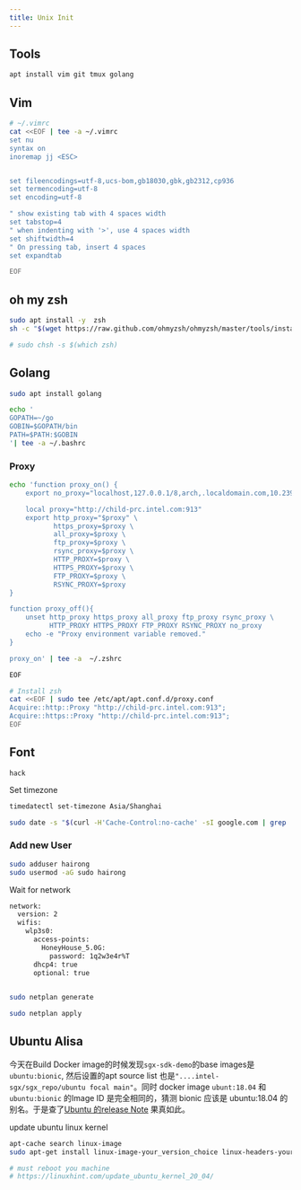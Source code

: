 ```yaml
---
title: Unix Init
---
```




## Tools

```sh
apt install vim git tmux golang
```





## Vim 

```sh
# ~/.vimrc
cat <<EOF | tee -a ~/.vimrc
set nu
syntax on
inoremap jj <ESC>


set fileencodings=utf-8,ucs-bom,gb18030,gbk,gb2312,cp936
set termencoding=utf-8
set encoding=utf-8

" show existing tab with 4 spaces width
set tabstop=4
" when indenting with '>', use 4 spaces width
set shiftwidth=4
" On pressing tab, insert 4 spaces
set expandtab

EOF
```



## oh my zsh

 

```sh
sudo apt install -y  zsh
sh -c "$(wget https://raw.github.com/ohmyzsh/ohmyzsh/master/tools/install.sh -O -)"

# sudo chsh -s $(which zsh)
```





## Golang

```sh
sudo apt install golang

echo '
GOPATH=~/go
GOBIN=$GOPATH/bin
PATH=$PATH:$GOBIN
'| tee -a ~/.bashrc
```



### Proxy 

```sh
echo 'function proxy_on() {
    export no_proxy="localhost,127.0.0.1/8,arch,.localdomain.com,10.239.154.51/16"

    local proxy="http://child-prc.intel.com:913"
    export http_proxy="$proxy" \
           https_proxy=$proxy \
           all_proxy=$proxy \
           ftp_proxy=$proxy \
           rsync_proxy=$proxy \
           HTTP_PROXY=$proxy \
           HTTPS_PROXY=$proxy \
           FTP_PROXY=$proxy \
           RSYNC_PROXY=$proxy
}

function proxy_off(){
    unset http_proxy https_proxy all_proxy ftp_proxy rsync_proxy \
          HTTP_PROXY HTTPS_PROXY FTP_PROXY RSYNC_PROXY no_proxy
    echo -e "Proxy environment variable removed."
}

proxy_on' | tee -a  ~/.zshrc

EOF

# Install zsh
cat <<EOF | sudo tee /etc/apt/apt.conf.d/proxy.conf
Acquire::http::Proxy "http://child-prc.intel.com:913";
Acquire::https::Proxy "http://child-prc.intel.com:913";
EOF
```



## Font

`hack`





Set timezone

```sh
timedatectl set-timezone Asia/Shanghai 

sudo date -s "$(curl -H'Cache-Control:no-cache' -sI google.com | grep '^Date:' | cut -d' ' -f3-6)Z"
```



### Add new User

```sh
sudo adduser hairong
sudo usermod -aG sudo hairong

```









Wait for network

```sh
network:
  version: 2
  wifis:
    wlp3s0:
      access-points:
        HoneyHouse_5.0G:
          password: 1q2w3e4r%T
      dhcp4: true
      optional: true
      

```



```sh
sudo netplan generate

sudo netplan apply
```





## Ubuntu Alisa

今天在Build Docker image的时候发现`sgx-sdk-demo`的base images是`ubuntu:bionic`, 然后设置的apt source list 也是`"....intel-sgx/sgx_repo/ubuntu focal main"`。同时 docker image `ubunt:18.04` 和 `ubuntu:bionic` 的Image ID 是完全相同的，猜测 bionic 应该是 ubuntu:18.04 的别名。于是查了[Ubuntu 的release Note](https://wiki.ubuntu.com/Releases) 果真如此。





update ubuntu linux kernel

```sh
apt-cache search linux-image
sudo apt-get install linux-image-your_version_choice linux-headers-your_version_choice linux-image-extra-your_version_choice

# must reboot you machine
# https://linuxhint.com/update_ubuntu_kernel_20_04/
```

